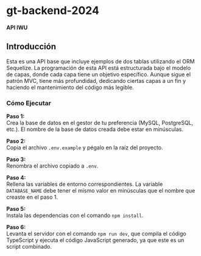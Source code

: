 # gt-backend-2024
**API IWU**

## Introducción
Esta es una API base que incluye ejemplos de dos tablas utilizando el ORM Sequelize. La programación de esta API está estructurada bajo el modelo de capas, donde cada capa tiene un objetivo específico. Aunque sigue el patrón MVC, tiene más profundidad, dedicando ciertas capas a un fin y haciendo el mantenimiento del código más legible.

### Cómo Ejecutar

**Paso 1:**  
Crea la base de datos en el gestor de tu preferencia (MySQL, PostgreSQL, etc.). El nombre de la base de datos creada debe estar en minúsculas.

**Paso 2:**  
Copia el archivo `.env.example` y pégalo en la raíz del proyecto.

**Paso 3:**  
Renombra el archivo copiado a `.env`.

**Paso 4:**  
Rellena las variables de entorno correspondientes. La variable `DATABASE_NAME` debe tener el mismo valor en minúsculas que el nombre que creaste en el paso 1.

**Paso 5:**  
Instala las dependencias con el comando `npm install`.

**Paso 6:**  
Levanta el servidor con el comando `npm run dev`, que compila el código TypeScript y ejecuta el código JavaScript generado, ya que este es un script combinado.

